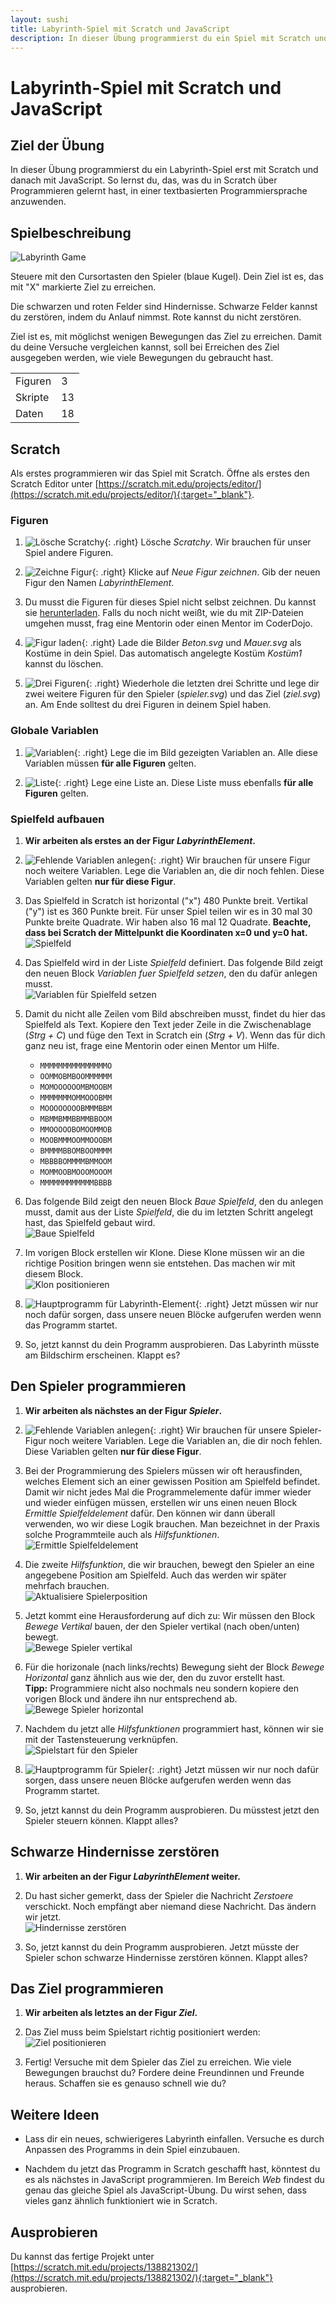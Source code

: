 ```yaml
---
layout: sushi
title: Labyrinth-Spiel mit Scratch und JavaScript
description: In dieser Übung programmierst du ein Spiel mit Scratch und übersetzt es dann in JavaScript
---
```


# Labyrinth-Spiel mit Scratch und JavaScript

## Ziel der Übung

In dieser Übung programmierst du ein Labyrinth-Spiel erst mit Scratch und danach mit JavaScript. So lernst du, das, was du in Scratch über Programmieren gelernt hast, in einer textbasierten Programmiersprache anzuwenden.

## Spielbeschreibung

<div class="row sushi-intro">
	<div class="col-sm-6"><img alt="Labyrinth Game" src="scratch-labyrinth/labyrinth.png" /></div>
	<div class="col-sm-6">
		<p>Steuere mit den Cursortasten den Spieler (blaue Kugel). Dein Ziel ist es, das mit "X" markierte Ziel zu erreichen.</p>
		<p>Die schwarzen und roten Felder sind Hindernisse. Schwarze Felder kannst du zerstören, indem du Anlauf nimmst. Rote kannst du nicht zerstören.</p>
		<p>Ziel ist es, mit möglichst wenigen Bewegungen das Ziel zu erreichen. Damit du deine Versuche vergleichen kannst, soll bei Erreichen des Ziel ausgegeben werden, wie viele Bewegungen du gebraucht hast.</p>
		<table class="table sushi-stats">
			<tbody>
				<tr>
					<td>Figuren</td>
					<td>3</td>
				</tr>
				<tr>
					<td>Skripte</td>
					<td>13</td>
				</tr>
				<tr>
					<td>Daten</td>
					<td>18</td>
				</tr>
			</tbody>
		</table>
	</div>
</div>

## Scratch

Als erstes programmieren wir das Spiel mit Scratch. Öffne als erstes den Scratch Editor unter [https://scratch.mit.edu/projects/editor/](https://scratch.mit.edu/projects/editor/){:target="_blank"}.

### Figuren

1. ![Lösche Scratchy](scratch-labyrinth/loesche-scratchy.png){: .right}
Lösche *Scratchy*. Wir brauchen für unser Spiel andere Figuren.

1. ![Zeichne Figur](scratch-labyrinth/neue-figure-zeichnen.png){: .right}
Klicke auf *Neue Figur zeichnen*. Gib der neuen Figur den Namen *LabyrinthElement*.

1. Du musst die Figuren für dieses Spiel nicht selbst zeichnen. Du kannst sie [herunterladen](scratch-labyrinth/figuren.zip). Falls du noch nicht weißt, wie du mit ZIP-Dateien umgehen musst, frag eine Mentorin oder einen Mentor im CoderDojo.

1. ![Figur laden](scratch-labyrinth/kostuem-laden.png){: .right}
Lade die Bilder *Beton.svg* und *Mauer.svg* als Kostüme in dein Spiel. Das automatisch angelegte Kostüm *Kostüm1* kannst du löschen.

1. ![Drei Figuren](scratch-labyrinth/drei-figuren.png){: .right}
Wiederhole die letzten drei Schritte und lege dir zwei weitere Figuren für den Spieler (*spieler.svg*) und das Ziel (*ziel.svg*) an. Am Ende solltest du drei Figuren in deinem Spiel haben.

### Globale Variablen

1. ![Variablen](scratch-labyrinth/variablen.png){: .right}
Lege die im Bild gezeigten Variablen an. Alle diese Variablen müssen **für alle Figuren** gelten.

1. ![Liste](scratch-labyrinth/feld.png){: .right}
Lege eine Liste an. Diese Liste muss ebenfalls **für alle Figuren** gelten.

### Spielfeld aufbauen

1. **Wir arbeiten als erstes an der Figur *LabyrinthElement*.**

1. ![Fehlende Variablen anlegen](scratch-labyrinth/mauer-variablen.png){: .right}
Wir brauchen für unsere Figur noch weitere Variablen. Lege die Variablen an, die dir noch fehlen. Diese Variablen gelten **nur für diese Figur**.

1. Das Spielfeld in Scratch ist horizontal ("x") 480 Punkte breit. Vertikal ("y") ist es 360 Punkte breit. Für unser Spiel teilen wir es in 30 mal 30 Punkte breite Quadrate. Wir haben also 16 mal 12 Quadrate. **Beachte, dass bei Scratch der Mittelpunkt die Koordinaten x=0 und y=0 hat.**<br/>
![Spielfeld](scratch-labyrinth/scratch-spielfeld.png)

1. Das Spielfeld wird in der Liste *Spielfeld* definiert. Das folgende Bild zeigt den neuen Block *Variablen fuer Spielfeld setzen*, den du dafür anlegen musst.<br/>
![Variablen für Spielfeld setzen](scratch-labyrinth/variablen-fuer-spielfeld-setzen.png)

1. Damit du nicht alle Zeilen vom Bild abschreiben musst, findet du hier das Spielfeld als Text. Kopiere den Text jeder Zeile in die Zwischenablage (*Strg + C*) und füge den Text in Scratch ein (*Strg + V*). Wenn das für dich ganz neu ist, frage eine Mentorin oder einen Mentor um Hilfe.
   * `MMMMMMMMMMMMMMMO`
   * `OOMMOBMBOOMMMMMM`
   * `MOMOOOOOOMBMOOBM`
   * `MMMMMMMOMMOOOBMM`
   * `MOOOOOOOOBMMMBBM`
   * `MBMMBMMBBMMBBOOM`
   * `MMOOOOOBOMOOMMOB`
   * `MOOBMMMOOMMOOOBM`
   * `BMMMMBBOMBOOMMMM`
   * `MBBBBOMMMMBMMOOM`
   * `MOMMOOBMOOOMOOOM`
   * `MMMMMMMMMMMMBBBB`

1. Das folgende Bild zeigt den neuen Block *Baue Spielfeld*, den du anlegen musst, damit aus der Liste *Spielfeld*, die du im letzten Schritt angelegt hast, das Spielfeld gebaut wird.<br/>
![Baue Spielfeld](scratch-labyrinth/baue-spielfeld.png)

1. Im vorigen Block erstellen wir Klone. Diese Klone müssen wir an die richtige Position bringen wenn sie entstehen. Das machen wir mit diesem Block.<br/>
![Klon positionieren](scratch-labyrinth/mauer-klon.png)

1. ![Hauptprogramm für Labyrinth-Element](scratch-labyrinth/mauer-hauptprogramm.png){: .right}
Jetzt müssen wir nur noch dafür sorgen, dass unsere neuen Blöcke aufgerufen werden wenn das Programm startet.<br/>

1. So, jetzt kannst du dein Programm ausprobieren. Das Labyrinth müsste am Bildschirm erscheinen. Klappt es?

## Den Spieler programmieren

1. **Wir arbeiten als nächstes an der Figur *Spieler*.**

1. ![Fehlende Variablen anlegen](scratch-labyrinth/spieler-variablen.png){: .right}
Wir brauchen für unsere Spieler-Figur noch weitere Variablen. Lege die Variablen an, die dir noch fehlen. Diese Variablen gelten **nur für diese Figur**.

1. Bei der Programmierung des Spielers müssen wir oft herausfinden, welches Element sich an einer gewissen Position am Spielfeld befindet. Damit wir nicht jedes Mal die Programmelemente dafür immer wieder und wieder einfügen müssen, erstellen wir uns einen neuen Block *Ermittle Spielfeldelement* dafür. Den können wir dann überall verwenden, wo wir diese Logik brauchen. Man bezeichnet in der Praxis solche Programmteile auch als *Hilfsfunktionen*.<br/>
![Ermittle Spielfeldelement](scratch-labyrinth/ermittle-spielfeldelement.png)

1. Die zweite *Hilfsfunktion*, die wir brauchen, bewegt den Spieler an eine angegebene Position am Spielfeld. Auch das werden wir später mehrfach brauchen.<br/>
![Aktualisiere Spielerposition](scratch-labyrinth/aktualisiere-spielerposition.png)

1. Jetzt kommt eine Herausforderung auf dich zu: Wir müssen den Block *Bewege Vertikal* bauen, der den Spieler vertikal (nach oben/unten) bewegt.<br/>
![Bewege Spieler vertikal](scratch-labyrinth/spieler-vertikal.png)

1. Für die horizonale (nach links/rechts) Bewegung sieht der Block *Bewege Horizontal* ganz ähnlich aus wie der, den du zuvor erstellt hast.<br/>
**Tipp:** Programmiere nicht also nochmals neu sondern kopiere den vorigen Block und ändere ihn nur entsprechend ab.<br/>
![Bewege Spieler horizontal](scratch-labyrinth/spieler-horizontal.png)

1. Nachdem du jetzt alle *Hilfsfunktionen* programmiert hast, können wir sie mit der Tastensteuerung verknüpfen.<br/>
![Spielstart für den Spieler](scratch-labyrinth/spieler-spielstart.png)

1. ![Hauptprogramm für Spieler](scratch-labyrinth/spieler-hauptprogramm.png){: .right}
Jetzt müssen wir nur noch dafür sorgen, dass unsere neuen Blöcke aufgerufen werden wenn das Programm startet.<br/>

1. So, jetzt kannst du dein Programm ausprobieren. Du müsstest jetzt den Spieler steuern können. Klappt alles?

## Schwarze Hindernisse zerstören

1. **Wir arbeiten an der Figur *LabyrinthElement* weiter.**

1. Du hast sicher gemerkt, dass der Spieler die Nachricht *Zerstoere* verschickt. Noch empfängt aber niemand diese Nachricht. Das ändern wir jetzt.<br/>
![Hindernisse zerstören](scratch-labyrinth/zerstoere.png)

1. So, jetzt kannst du dein Programm ausprobieren. Jetzt müsste der Spieler schon schwarze Hindernisse zerstören können. Klappt alles?

## Das Ziel programmieren

1. **Wir arbeiten als letztes an der Figur *Ziel*.**

1. Das Ziel muss beim Spielstart richtig positioniert werden:<br/>
![Ziel positionieren](scratch-labyrinth/ziel.png)

1. Fertig! Versuche mit dem Spieler das Ziel zu erreichen. Wie viele Bewegungen brauchst du? Fordere deine Freundinnen und Freunde heraus. Schaffen sie es genauso schnell wie du?

## Weitere Ideen

* Lass dir ein neues, schwierigeres Labyrinth einfallen. Versuche es durch Anpassen des Programms in dein Spiel einzubauen.

* Nachdem du jetzt das Programm in Scratch geschafft hast, könntest du es als nächstes in JavaScript programmieren. Im Bereich *Web* findest du genau das gleiche Spiel als JavaScript-Übung. Du wirst sehen, dass vieles ganz ähnlich funktioniert wie in Scratch.

## Ausprobieren

Du kannst das fertige Projekt unter [https://scratch.mit.edu/projects/138821302/](https://scratch.mit.edu/projects/138821302/){:target="_blank"} ausprobieren.

